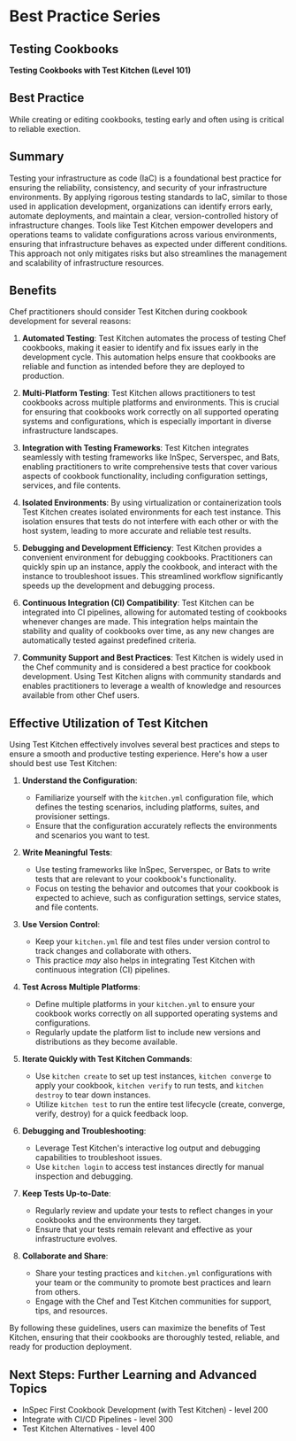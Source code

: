# Best Practice Series
## Testing Cookbooks


**Testing Cookbooks with Test Kitchen (Level 101)**

## Best Practice
While creating or editing cookbooks, testing early and often using is critical to reliable exection. 

## Summary
Testing your infrastructure as code (IaC) is a foundational best practice for ensuring the reliability, consistency, and security of your infrastructure environments. By applying rigorous testing standards to IaC, similar to those used in application development, organizations can identify errors early, automate deployments, and maintain a clear, version-controlled history of infrastructure changes. Tools like Test Kitchen empower developers and operations teams to validate configurations across various environments, ensuring that infrastructure behaves as expected under different conditions. This approach not only mitigates risks but also streamlines the management and scalability of infrastructure resources.

## Benefits 
Chef practitioners should consider Test Kitchen during cookbook development for several reasons:

1. **Automated Testing**:
Test Kitchen automates the process of testing Chef cookbooks, making it easier to identify and fix issues early in the development cycle. This automation helps ensure that cookbooks are reliable and function as intended before they are deployed to production.

2. **Multi-Platform Testing**: 
Test Kitchen allows practitioners to test cookbooks across multiple platforms and environments. This is crucial for ensuring that cookbooks work correctly on all supported operating systems and configurations, which is especially important in diverse infrastructure landscapes.

3. **Integration with Testing Frameworks**: 
Test Kitchen integrates seamlessly with testing frameworks like InSpec, Serverspec, and Bats, enabling practitioners to write comprehensive tests that cover various aspects of cookbook functionality, including configuration settings, services, and file contents.

4. **Isolated Environments**: 
By using virtualization or containerization tools Test Kitchen creates isolated environments for each test instance. This isolation ensures that tests do not interfere with each other or with the host system, leading to more accurate and reliable test results.

5. **Debugging and Development Efficiency**: 
Test Kitchen provides a convenient environment for debugging cookbooks. Practitioners can quickly spin up an instance, apply the cookbook, and interact with the instance to troubleshoot issues. This streamlined workflow significantly speeds up the development and debugging process.

6. **Continuous Integration (CI) Compatibility**: 
Test Kitchen can be integrated into CI pipelines, allowing for automated testing of cookbooks whenever changes are made. This integration helps maintain the stability and quality of cookbooks over time, as any new changes are automatically tested against predefined criteria.

7. **Community Support and Best Practices**: 
Test Kitchen is widely used in the Chef community and is considered a best practice for cookbook development. Using Test Kitchen aligns with community standards and enables practitioners to leverage a wealth of knowledge and resources available from other Chef users.


## Effective Utilization of Test Kitchen
Using Test Kitchen effectively involves several best practices and steps to ensure a smooth and productive testing experience. Here's how a user should best use Test Kitchen:

1. **Understand the Configuration**:
   - Familiarize yourself with the `kitchen.yml` configuration file, which defines the testing scenarios, including platforms, suites, and provisioner settings.
   - Ensure that the configuration accurately reflects the environments and scenarios you want to test.

2. **Write Meaningful Tests**:
   - Use testing frameworks like InSpec, Serverspec, or Bats to write tests that are relevant to your cookbook's functionality.
   - Focus on testing the behavior and outcomes that your cookbook is expected to achieve, such as configuration settings, service states, and file contents.

3. **Use Version Control**:
   - Keep your `kitchen.yml` file and test files under version control to track changes and collaborate with others.
   - This practice *may* also helps in integrating Test Kitchen with continuous integration (CI) pipelines.

4. **Test Across Multiple Platforms**:
   - Define multiple platforms in your `kitchen.yml` to ensure your cookbook works correctly on all supported operating systems and configurations.
   - Regularly update the platform list to include new versions and distributions as they become available.

5. **Iterate Quickly with Test Kitchen Commands**:
   - Use `kitchen create` to set up test instances, `kitchen converge` to apply your cookbook, `kitchen verify` to run tests, and `kitchen destroy` to tear down instances.
   - Utilize `kitchen test` to run the entire test lifecycle (create, converge, verify, destroy) for a quick feedback loop.

6. **Debugging and Troubleshooting**:
   - Leverage Test Kitchen's interactive log output and debugging capabilities to troubleshoot issues.
   - Use `kitchen login` to access test instances directly for manual inspection and debugging.

7. **Keep Tests Up-to-Date**:
   - Regularly review and update your tests to reflect changes in your cookbooks and the environments they target.
   - Ensure that your tests remain relevant and effective as your infrastructure evolves.

8. **Collaborate and Share**:
   - Share your testing practices and `kitchen.yml` configurations with your team or the community to promote best practices and learn from others.
   - Engage with the Chef and Test Kitchen communities for support, tips, and resources.

By following these guidelines, users can maximize the benefits of Test Kitchen, ensuring that their cookbooks are thoroughly tested, reliable, and ready for production deployment.

## Next Steps: Further Learning and Advanced Topics

- InSpec First Cookbook Development (with Test Kitchen) - level 200
- Integrate with CI/CD Pipelines - level 300
- Test Kitchen Alternatives - level 400




